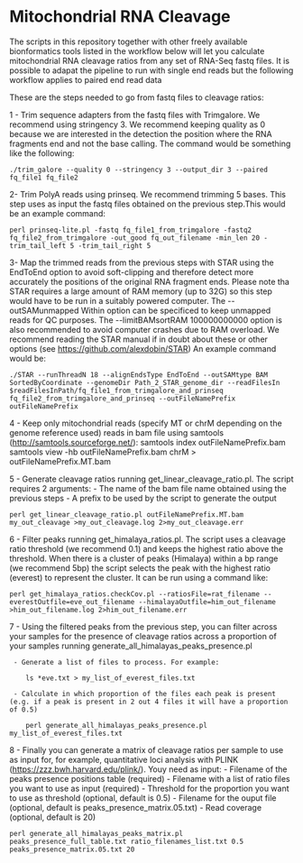 # Mitochondrial RNA Cleavage

The scripts in this repository together with other freely available bionformatics tools listed in the workflow below will let you calculate mitochondrial RNA cleavage ratios from any set of RNA-Seq fastq files. It is possible to adapat the pipeline to run with single end reads but the following workflow applies to paired end read data

These are the steps needed to go from fastq files to cleavage ratios:

1 - Trim sequence adapters from the fastq files with Trimgalore. We recommend using stringency 3. We recommend keeping quality as 0 because we are interested in the detection the position where the RNA fragments end and not the base calling. The command would be something like the following:

    ./trim_galore --quality 0 --stringency 3 --output_dir 3 --paired fq_file1 fq_file2
 
2- Trim PolyA reads using prinseq. We recommend trimming 5 bases. This step uses as input the fastq files obtained on the previous step.This would be an example command: 

    perl prinseq-lite.pl -fastq fq_file1_from_trimgalore -fastq2 fq_file2_from_trimgalore -out_good fq_out_filename -min_len 20 -trim_tail_left 5 -trim_tail_right 5

3- Map the trimmed reads from the previous steps with STAR using the EndToEnd option to avoid soft-clipping and therefore detect more accurately the positions of the original RNA fragment ends. Please note tha STAR requires a large amount of RAM memory (up to 32G) so this step would have to be run in a suitably powered computer. The --outSAMunmapped Within option can be specificed to keep unmapped reads for QC purposes. The --limitBAMsortRAM 100000000000 option is also recommended to avoid computer crashes due to RAM overload. We recommend reading the STAR manual if in doubt about these or other options (see https://github.com/alexdobin/STAR) An example command would be:

    ./STAR --runThreadN 18 --alignEndsType EndToEnd --outSAMtype BAM SortedByCoordinate --genomeDir Path_2_STAR_genome_dir --readFilesIn $readFilesInPath/fq_file1_from_trimgalore_and_prinseq fq_file2_from_trimgalore_and_prinseq --outFileNamePrefix outFileNamePrefix 

4 - Keep only mitochondrial reads (specify MT or chrM depending on the genome reference used) reads in bam file using samtools (http://samtools.sourceforge.net/):
     samtools index outFileNamePrefix.bam 
     samtools view -hb  outFileNamePrefix.bam chrM > outFileNamePrefix.MT.bam

5 - Generate cleavage ratios running get_linear_cleavage_ratio.pl. The script requires 2 arguments:
    - The name of the bam file name obtained using the previous steps
    - A prefix to be used by the script to generate the output

    perl get_linear_cleavage_ratio.pl outFileNamePrefix.MT.bam my_out_cleavage >my_out_cleavage.log 2>my_out_cleavage.err

6 - Filter peaks running get_himalaya_ratios.pl. The script uses a cleavage ratio threshold (we recommend 0.1) and keeps the highest ratio above the threshold. When there is a cluster of peaks (Himalaya) within a bp range (we recommend 5bp) the script selects the peak with the highest ratio (everest) to represent the cluster. It can be run using a command like: 

    perl get_himalaya_ratios.checkCov.pl --ratiosFile=rat_filename --everestOutfile=eve_out_filename --himalayaOutfile=him_out_filename >him_out_filename.log 2>him_out_filename.err

7 - Using the filtered peaks from the previous step, you can filter across your samples for the presence of cleavage ratios across a proportion of your samples running generate_all_himalayas_peaks_presence.pl

     - Generate a list of files to process. For example:
        
        ls *eve.txt > my_list_of_everest_files.txt

     - Calculate in which proportion of the files each peak is present (e.g. if a peak is present in 2 out 4 files it will have a proportion of 0.5)

        perl generate_all_himalayas_peaks_presence.pl  my_list_of_everest_files.txt

8 - Finally you can generate a matrix of cleavage ratios per sample to use as input for, for example, quantitative loci analysis with PLINK (https://zzz.bwh.harvard.edu/plink/). Youy need as input:
    - Filename of the peaks presence positions table (required)
    - Filename with a list of ratio files you want to use as input (required)
    - Threshold for the proportion you want to use as threshold (optional, default is 0.5)
    - Filename for the ouput file (optional, default is peaks_presence_matrix.05.txt)
    - Read coverage (optional, default is 20)

    perl generate_all_himalayas_peaks_matrix.pl peaks_presence_full_table.txt ratio_filenames_list.txt 0.5 peaks_presence_matrix.05.txt 20


